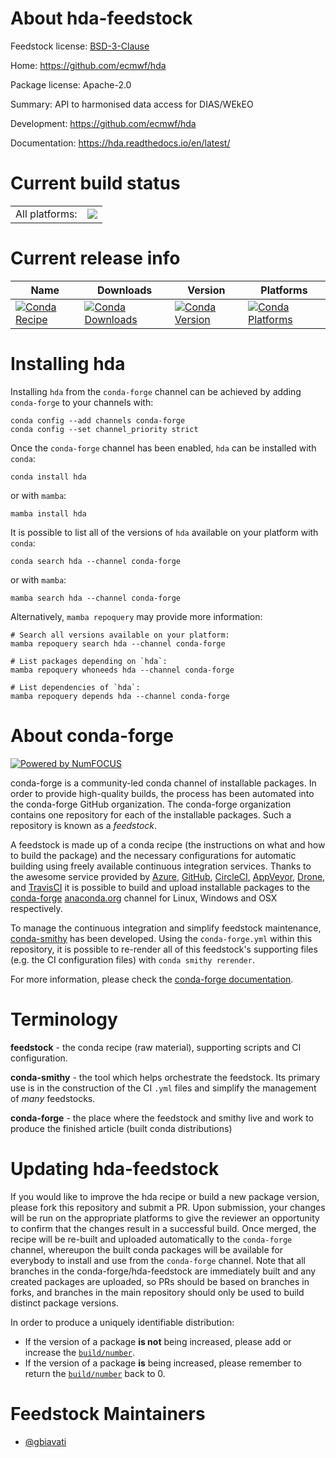 About hda-feedstock
===================

Feedstock license: [BSD-3-Clause](https://github.com/conda-forge/hda-feedstock/blob/main/LICENSE.txt)

Home: https://github.com/ecmwf/hda

Package license: Apache-2.0

Summary: API to harmonised data access for DIAS/WEkEO

Development: https://github.com/ecmwf/hda

Documentation: https://hda.readthedocs.io/en/latest/

Current build status
====================


<table><tr><td>All platforms:</td>
    <td>
      <a href="https://dev.azure.com/conda-forge/feedstock-builds/_build/latest?definitionId=19017&branchName=main">
        <img src="https://dev.azure.com/conda-forge/feedstock-builds/_apis/build/status/hda-feedstock?branchName=main">
      </a>
    </td>
  </tr>
</table>

Current release info
====================

| Name | Downloads | Version | Platforms |
| --- | --- | --- | --- |
| [![Conda Recipe](https://img.shields.io/badge/recipe-hda-green.svg)](https://anaconda.org/conda-forge/hda) | [![Conda Downloads](https://img.shields.io/conda/dn/conda-forge/hda.svg)](https://anaconda.org/conda-forge/hda) | [![Conda Version](https://img.shields.io/conda/vn/conda-forge/hda.svg)](https://anaconda.org/conda-forge/hda) | [![Conda Platforms](https://img.shields.io/conda/pn/conda-forge/hda.svg)](https://anaconda.org/conda-forge/hda) |

Installing hda
==============

Installing `hda` from the `conda-forge` channel can be achieved by adding `conda-forge` to your channels with:

```
conda config --add channels conda-forge
conda config --set channel_priority strict
```

Once the `conda-forge` channel has been enabled, `hda` can be installed with `conda`:

```
conda install hda
```

or with `mamba`:

```
mamba install hda
```

It is possible to list all of the versions of `hda` available on your platform with `conda`:

```
conda search hda --channel conda-forge
```

or with `mamba`:

```
mamba search hda --channel conda-forge
```

Alternatively, `mamba repoquery` may provide more information:

```
# Search all versions available on your platform:
mamba repoquery search hda --channel conda-forge

# List packages depending on `hda`:
mamba repoquery whoneeds hda --channel conda-forge

# List dependencies of `hda`:
mamba repoquery depends hda --channel conda-forge
```


About conda-forge
=================

[![Powered by
NumFOCUS](https://img.shields.io/badge/powered%20by-NumFOCUS-orange.svg?style=flat&colorA=E1523D&colorB=007D8A)](https://numfocus.org)

conda-forge is a community-led conda channel of installable packages.
In order to provide high-quality builds, the process has been automated into the
conda-forge GitHub organization. The conda-forge organization contains one repository
for each of the installable packages. Such a repository is known as a *feedstock*.

A feedstock is made up of a conda recipe (the instructions on what and how to build
the package) and the necessary configurations for automatic building using freely
available continuous integration services. Thanks to the awesome service provided by
[Azure](https://azure.microsoft.com/en-us/services/devops/), [GitHub](https://github.com/),
[CircleCI](https://circleci.com/), [AppVeyor](https://www.appveyor.com/),
[Drone](https://cloud.drone.io/welcome), and [TravisCI](https://travis-ci.com/)
it is possible to build and upload installable packages to the
[conda-forge](https://anaconda.org/conda-forge) [anaconda.org](https://anaconda.org/)
channel for Linux, Windows and OSX respectively.

To manage the continuous integration and simplify feedstock maintenance,
[conda-smithy](https://github.com/conda-forge/conda-smithy) has been developed.
Using the ``conda-forge.yml`` within this repository, it is possible to re-render all of
this feedstock's supporting files (e.g. the CI configuration files) with ``conda smithy rerender``.

For more information, please check the [conda-forge documentation](https://conda-forge.org/docs/).

Terminology
===========

**feedstock** - the conda recipe (raw material), supporting scripts and CI configuration.

**conda-smithy** - the tool which helps orchestrate the feedstock.
                   Its primary use is in the construction of the CI ``.yml`` files
                   and simplify the management of *many* feedstocks.

**conda-forge** - the place where the feedstock and smithy live and work to
                  produce the finished article (built conda distributions)


Updating hda-feedstock
======================

If you would like to improve the hda recipe or build a new
package version, please fork this repository and submit a PR. Upon submission,
your changes will be run on the appropriate platforms to give the reviewer an
opportunity to confirm that the changes result in a successful build. Once
merged, the recipe will be re-built and uploaded automatically to the
`conda-forge` channel, whereupon the built conda packages will be available for
everybody to install and use from the `conda-forge` channel.
Note that all branches in the conda-forge/hda-feedstock are
immediately built and any created packages are uploaded, so PRs should be based
on branches in forks, and branches in the main repository should only be used to
build distinct package versions.

In order to produce a uniquely identifiable distribution:
 * If the version of a package **is not** being increased, please add or increase
   the [``build/number``](https://docs.conda.io/projects/conda-build/en/latest/resources/define-metadata.html#build-number-and-string).
 * If the version of a package **is** being increased, please remember to return
   the [``build/number``](https://docs.conda.io/projects/conda-build/en/latest/resources/define-metadata.html#build-number-and-string)
   back to 0.

Feedstock Maintainers
=====================

* [@gbiavati](https://github.com/gbiavati/)

